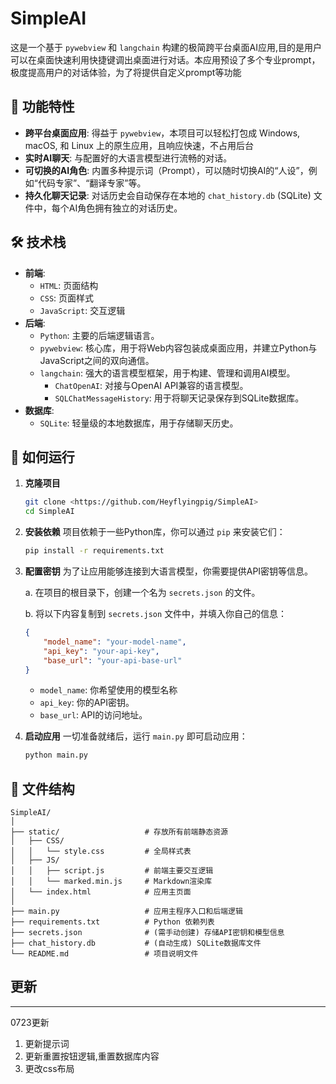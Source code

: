 # SimpleAI

这是一个基于 `pywebview` 和 `langchain` 构建的极简跨平台桌面AI应用,目的是用户可以在桌面快速利用快捷键调出桌面进行对话。本应用预设了多个专业prompt，极度提高用户的对话体验，为了将提供自定义prompt等功能


## 🚀 功能特性
- **跨平台桌面应用**: 得益于 `pywebview`，本项目可以轻松打包成 Windows, macOS, 和 Linux 上的原生应用，且响应快速，不占用后台
- **实时AI聊天**: 与配置好的大语言模型进行流畅的对话。
- **可切换的AI角色**: 内置多种提示词（Prompt），可以随时切换AI的“人设”，例如“代码专家”、“翻译专家”等。
- **持久化聊天记录**: 对话历史会自动保存在本地的 `chat_history.db` (SQLite) 文件中，每个AI角色拥有独立的对话历史。

## 🛠️ 技术栈

- **前端**:
    - `HTML`: 页面结构
    - `CSS`: 页面样式
    - `JavaScript`: 交互逻辑
- **后端**:
    - `Python`: 主要的后端逻辑语言。
    - `pywebview`: 核心库，用于将Web内容包装成桌面应用，并建立Python与JavaScript之间的双向通信。
    - `langchain`: 强大的语言模型框架，用于构建、管理和调用AI模型。
        - `ChatOpenAI`: 对接与OpenAI API兼容的语言模型。
        - `SQLChatMessageHistory`: 用于将聊天记录保存到SQLite数据库。
- **数据库**:
    - `SQLite`: 轻量级的本地数据库，用于存储聊天历史。

## 🏃 如何运行

1.  **克隆项目**
    ```bash
    git clone <https://github.com/Heyflyingpig/SimpleAI>
    cd SimpleAI
    ```

2.  **安装依赖**
    项目依赖于一些Python库，你可以通过 `pip` 来安装它们：
    ```bash
    pip install -r requirements.txt
    ```

3.  **配置密钥**
    为了让应用能够连接到大语言模型，你需要提供API密钥等信息。

    a. 在项目的根目录下，创建一个名为 `secrets.json` 的文件。

    b. 将以下内容复制到 `secrets.json` 文件中，并填入你自己的信息：
    ```json
    {
        "model_name": "your-model-name",
        "api_key": "your-api-key",
        "base_url": "your-api-base-url"
    }
    ```
    - `model_name`: 你希望使用的模型名称
    - `api_key`: 你的API密钥。
    - `base_url`: API的访问地址。

4.  **启动应用**
    一切准备就绪后，运行 `main.py` 即可启动应用：
    ```bash
    python main.py
    ```

## 📁 文件结构

```
SimpleAI/
│
├── static/                   # 存放所有前端静态资源
│   ├── CSS/
│   │   └── style.css         # 全局样式表
│   ├── JS/
│   │   ├── script.js         # 前端主要交互逻辑
│   │   └── marked.min.js     # Markdown渲染库
│   └── index.html            # 应用主页面
│
├── main.py                   # 应用主程序入口和后端逻辑
├── requirements.txt          # Python 依赖列表
├── secrets.json              # (需手动创建) 存储API密钥和模型信息
├── chat_history.db           # (自动生成) SQLite数据库文件
└── README.md                 # 项目说明文件
``` 

## 更新
---
0723更新
1. 更新提示词
2. 更新重置按钮逻辑,重置数据库内容
3. 更改css布局